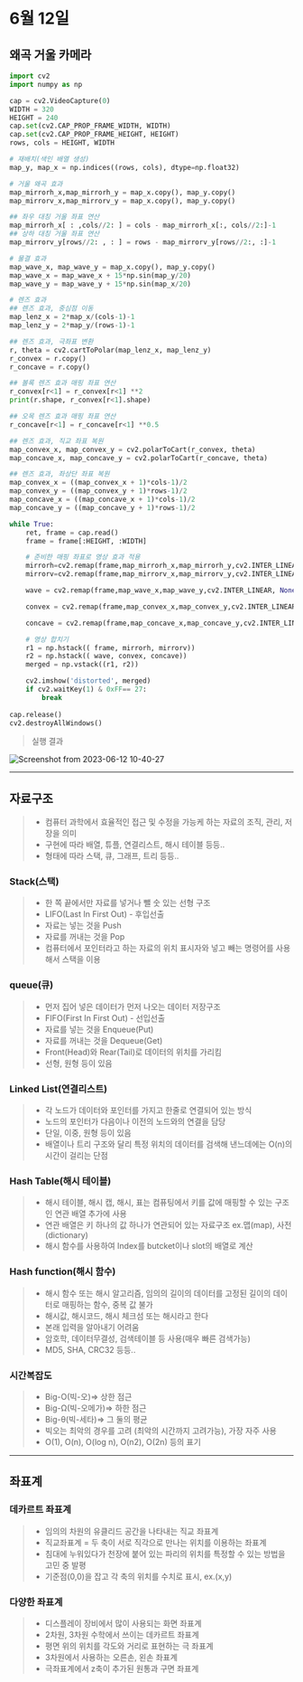 # 6월 12일

## 왜곡 거울 카메라
```python
import cv2
import numpy as np

cap = cv2.VideoCapture(0)
WIDTH = 320
HEIGHT = 240
cap.set(cv2.CAP_PROP_FRAME_WIDTH, WIDTH)
cap.set(cv2.CAP_PROP_FRAME_HEIGHT, HEIGHT)
rows, cols = HEIGHT, WIDTH

# 재배치(색인 배열 생성)
map_y, map_x = np.indices((rows, cols), dtype=np.float32)

# 거울 왜곡 효과 
map_mirrorh_x,map_mirrorh_y = map_x.copy(), map_y.copy() 
map_mirrorv_x,map_mirrorv_y = map_x.copy(), map_y.copy()  

## 좌우 대칭 거울 좌표 연산
map_mirrorh_x[ : ,cols//2: ] = cols - map_mirrorh_x[:, cols//2:]-1
## 상하 대칭 거울 좌표 연산
map_mirrorv_y[rows//2: , : ] = rows - map_mirrorv_y[rows//2:, :]-1

# 물결 효과
map_wave_x, map_wave_y = map_x.copy(), map_y.copy()
map_wave_x = map_wave_x + 15*np.sin(map_y/20)
map_wave_y = map_wave_y + 15*np.sin(map_x/20)    

# 렌즈 효과
## 렌즈 효과, 중심점 이동
map_lenz_x = 2*map_x/(cols-1)-1
map_lenz_y = 2*map_y/(rows-1)-1

## 렌즈 효과, 극좌표 변환
r, theta = cv2.cartToPolar(map_lenz_x, map_lenz_y)
r_convex = r.copy()
r_concave = r.copy()

## 볼록 렌즈 효과 매핑 좌표 연산
r_convex[r<1] = r_convex[r<1] **2  
print(r.shape, r_convex[r<1].shape)

## 오목 렌즈 효과 매핑 좌표 연산
r_concave[r<1] = r_concave[r<1] **0.5

## 렌즈 효과, 직교 좌표 복원
map_convex_x, map_convex_y = cv2.polarToCart(r_convex, theta)
map_concave_x, map_concave_y = cv2.polarToCart(r_concave, theta)

## 렌즈 효과, 좌상단 좌표 복원
map_convex_x = ((map_convex_x + 1)*cols-1)/2
map_convex_y = ((map_convex_y + 1)*rows-1)/2
map_concave_x = ((map_concave_x + 1)*cols-1)/2
map_concave_y = ((map_concave_y + 1)*rows-1)/2

while True:
    ret, frame = cap.read()
    frame = frame[:HEIGHT, :WIDTH]

    # 준비한 매핑 좌표로 영상 효과 적용
    mirrorh=cv2.remap(frame,map_mirrorh_x,map_mirrorh_y,cv2.INTER_LINEAR)
    mirrorv=cv2.remap(frame,map_mirrorv_x,map_mirrorv_y,cv2.INTER_LINEAR)

    wave = cv2.remap(frame,map_wave_x,map_wave_y,cv2.INTER_LINEAR, None, cv2.BORDER_REPLICATE)

    convex = cv2.remap(frame,map_convex_x,map_convex_y,cv2.INTER_LINEAR)

    concave = cv2.remap(frame,map_concave_x,map_concave_y,cv2.INTER_LINEAR)

    # 영상 합치기
    r1 = np.hstack(( frame, mirrorh, mirrorv))
    r2 = np.hstack(( wave, convex, concave))
    merged = np.vstack((r1, r2))

    cv2.imshow('distorted', merged)
    if cv2.waitKey(1) & 0xFF== 27:
        break
    
cap.release()
cv2.destroyAllWindows()
```

> 실행 결과

![Screenshot from 2023-06-12 10-40-27](https://github.com/ajhwan/OpenCV_study/assets/129160008/c84034f4-b4b1-420b-85b8-0590f310ef94)

--------------------------------------------------------------------------------------------------------------------------------------------------

## 자료구조
> - 컴퓨터 과학에서 효율적인 접근 및 수정을 가능케 하는 자료의 조직, 관리, 저장을 의미
> - 구현에 따라 배열, 튜플, 연결리스트, 해시 테이블 등등..
> - 형태에 따라 스택, 큐, 그래프, 트리 등등..

### Stack(스택)
> - 한 쪽 끝에서만 자료를 넣거나 뺄 숫 있는 선형 구조
> - LIFO(Last In First Out) - 후입선출
> - 자료는 넣는 것을 Push
> - 자료를 꺼내는 것을 Pop
> - 컴퓨터에서 포인터라고 하는 자료의 위치 표시자와 넣고 빼는 명령어를 사용해서 스택을 이용

### queue(큐)
> - 먼저 집어 넣은 데이터가 먼저 나오는 데이터 저장구조
> - FIFO(First In First Out) - 선입선출
> - 자료를 넣는 것을 Enqueue(Put)
> - 자료를 꺼내는 것을 Dequeue(Get)
> - Front(Head)와 Rear(Tail)로 데이터의 위치를 가리킴
> - 선형, 원형 등이 있음

### Linked List(연결리스트)
> - 각 노드가 데이터와 포인터를 가지고 한줄로 연결되어 있는 방식
> - 노드의 포인터가 다음이나 이전의 노드와의 연결을 담당
> - 단일, 이중, 원형 등이 있음
> - 배열이나 트리 구조와 달리 특정 위치의 데이터를 검색해 낸느데에는 O(n)의 시간이 걸리는 단점

### Hash Table(해시 테이블)
> - 해시 테이블, 해시 캡, 해시, 표는 컴퓨팅에서 키를 값에 매핑할 수 있는 구조인 연관 배열 추가에 사용
> - 연관 배열은 키 하나의 값 하나가 연관되어 있는 자료구조 ex.맵(map), 사전(dictionary)
> - 해시 함수를 사용하여 Index를 butcket이나 slot의 배열로 계산

### Hash function(해시 함수)
> - 해시 함수 또는 해시 알고리즘, 임의의 길이의 데이터를 고정된 길이의 데이터로 매핑하는 함수, 중복 값 불가
> - 해시값, 해시코드, 해시 체크섬 또는 해시라고 한다
> - 본래 입력을 알아내기 어려움
> - 암호학, 데이터무결성, 검색테이블 등 사용(매우 빠른 검색가능)
> - MD5, SHA, CRC32 등등..

### 시간복잡도
> - Big-O(빅-오)=> 상한 점근
> - Big-Ω(빅-오메가)=> 하한 점근
> - Big-θ(빅-세타)=> 그 둘의 평균
> - 빅오는 최악의 경우를 고려 (최악의 시간까지 고려가능), 가장 자주 사용
> - O(1), O(n), O(log n), O(n2), O(2n) 등의 표기

----------------------------------------------------------------------------------------------------------------------------------------------------------

## 좌표계

### 데카르트 좌표계
> - 임의의 차원의 유클리드 공간을 나타내는 직교 좌표계
> - 직교좌표계 = 두 축이 서로 직각으로 만나는 위치를 이용하는 좌표계
> - 침대에 누워있다가 천장에 붙어 있는 파리의 위치를 특정할 수 있는 방법을 고민 중 발평
> - 기준점(0,0)을 잡고 각 축의 위치를 수치로 표시, ex.(x,y)

### 다양한 좌표계
> - 디스플레이 장비에서 많이 사용되는 화면 좌표계
> - 2차원, 3차원 수학에서 쓰이는 데카르트 좌표계
> - 평면 위의 위치를 각도와 거리로 표현하는 극 좌표계
> - 3차원에서 사용하는 오른손, 왼손 좌표계
> - 극좌표계에서 z축이 추가된 원통과 구면 좌표계

###  
